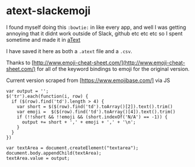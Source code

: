 # atext-slackemoji
 I found myself doing this `:bowtie:` in like every app, and well I was getting annoying that it didnt work outside of Slack, github etc etc etc so I spent sometime and made it in [aText](https://www.trankynam.com/atext/)

I have saved it here as both a `.atext` file and a `.csv`.

Thanks to [http://www.emoji-cheat-sheet.com/](http://www.emoji-cheat-sheet.com/) for all of the keyword bindings to emoji for the original version.

Current version scraped from [https://www.emojibase.com/] via JS

    var output = '';
    $('tr').each(function(i, row) {
      if ($(row).find('td').length > 4) {
        var short = $($(row).find('td').toArray()[2]).text().trim()
        var emoji =  $($(row).find('td').toArray()[4]).text().trim()
        if (!!short && !!emoji && (short.indexOf('N/A') == -1)) {
          output += short + ',' + emoji + ',' + '\n';
        }
      }
    })

    var textArea = document.createElement("textarea");
    document.body.appendChild(textArea);
    textArea.value = output;

